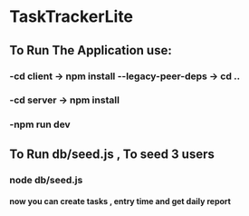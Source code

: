 # TaskTrackerLite 

## To Run The Application use:
### -cd client -> npm install --legacy-peer-deps -> cd ..
### -cd server -> npm install
### -npm run dev

## To Run db/seed.js , To seed 3 users
### node db/seed.js
#### now you can create tasks , entry time and get daily report

